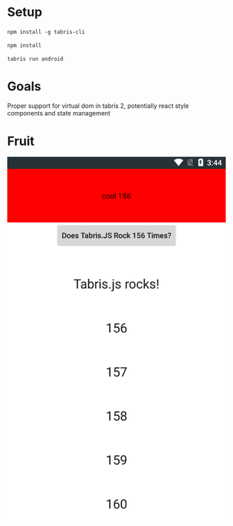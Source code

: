 Setup 
=====

`npm install -g tabris-cli`

`npm install`

`tabris run android`


Goals
=====

Proper support for virtual dom in tabris 2, potentially react style components and state management


Fruit
=====

![06/14/2017](/fruit/initial-virtual-dom-render.png?raw=true "06/14/2017")